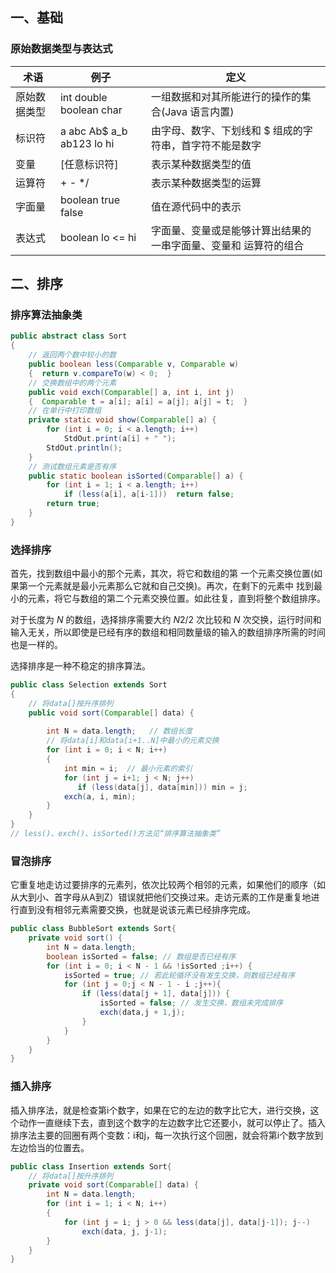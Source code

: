 ## 一、基础 ##
### 原始数据类型与表达式 ###
| 术语 | 例子 | 定义 |
| ------ | ------ | ------ |
| 原始数据类型 | int double boolean char | 一组数据和对其所能进行的操作的集合(Java 语言内置) |
| 标识符 | a abc Ab$ a_b ab123 lo hi | 由字母、数字、下划线和 $ 组成的字符串，首字符不能是数字 |
| 变量 | [任意标识符] | 表示某种数据类型的值 |
| 运算符 | + - */ | 表示某种数据类型的运算 |
| 字面量 | boolean    true false | 值在源代码中的表示 |
| 表达式 | boolean     lo <= hi | 字面量、变量或是能够计算出结果的一串字面量、变量和 运算符的组合 |

## 二、排序 ##

### 排序算法抽象类

```java
public abstract class Sort
{
    // 返回两个数中较小的数
    public boolean less(Comparable v, Comparable w)
    {  return v.compareTo(w) < 0;  }
    // 交换数组中的两个元素
    public void exch(Comparable[] a, int i, int j)
    {  Comparable t = a[i]; a[i] = a[j]; a[j] = t;  }
    // 在单行中打印数组
    private static void show(Comparable[] a) { 
        for (int i = 0; i < a.length; i++)
            StdOut.print(a[i] + " ");
        StdOut.println();
    }
    // 测试数组元素是否有序
    public static boolean isSorted(Comparable[] a) { 
        for (int i = 1; i < a.length; i++)
            if (less(a[i], a[i-1]))  return false;
        return true;
    }
}
```



### 选择排序 ###
首先，找到数组中最小的那个元素，其次，将它和数组的第 一个元素交换位置(如果第一个元素就是最小元素那么它就和自己交换)。再次，在剩下的元素中 找到最小的元素，将它与数组的第二个元素交换位置。如此往复，直到将整个数组排序。

对于长度为 *N* 的数组，选择排序需要大约 *N*2/2 次比较和 *N* 次交换，运行时间和输入无关，所以即使是已经有序的数组和相同数量级的输入的数组排序所需的时间也是一样的。

选择排序是一种不稳定的排序算法。

```java
public class Selection extends Sort
{
    // 将data[]按升序排列
    public void sort(Comparable[] data) { 
        
        int N = data.length;   // 数组长度
        // 将data[i]和data[i+1..N]中最小的元素交换
        for (int i = 0; i < N; i++)
        {
            int min = i;  // 最小元素的索引 
            for (int j = i+1; j < N; j++)
               if (less(data[j], data[min])) min = j;
            exch(a, i, min);
        } 
    }
}
// less()、exch()、isSorted()方法见“排序算法抽象类”
```
### 冒泡排序 ###

它重复地走访过要排序的元素列，依次比较两个相邻的元素，如果他们的顺序（如从大到小、首字母从A到Z）错误就把他们交换过来。走访元素的工作是重复地进行直到没有相邻元素需要交换，也就是说该元素已经排序完成。

```java
public class BubbleSort extends Sort{
    private void sort() {
        int N = data.length;
        boolean isSorted = false; // 数组是否已经有序
        for (int i = 0; i < N - 1 && !isSorted ;i++) {
            isSorted = true; // 若此轮循环没有发生交换，则数组已经有序
            for (int j = 0;j < N - 1 - i ;j++){
                if (less(data[j + 1], data[j])) {
                    isSorted = false; // 发生交换，数组未完成排序
                    exch(data,j + 1,j);
                }
            }
        }
    }
}
```





### 插入排序 ###

插入排序法，就是检查第i个数字，如果在它的左边的数字比它大，进行交换，这个动作一直继续下去，直到这个数字的左边数字比它还要小，就可以停止了。插入排序法主要的回圈有两个变数：i和j，每一次执行这个回圈，就会将第i个数字放到左边恰当的位置去。

```java
public class Insertion extends Sort{
    // 将data[]按升序排列
    private void sort(Comparable[] data) {
        int N = data.length;
        for (int i = 1; i < N; i++)
        {
            for (int j = i; j > 0 && less(data[j], data[j-1]); j--)
                exch(data, j, j-1);
        }
    }
}
```



